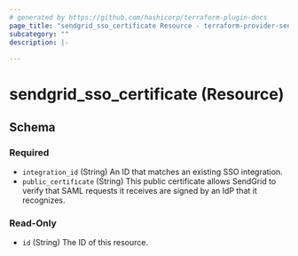 ```yaml
---
# generated by https://github.com/hashicorp/terraform-plugin-docs
page_title: "sendgrid_sso_certificate Resource - terraform-provider-sendgrid"
subcategory: ""
description: |-
  
---
```


# sendgrid_sso_certificate (Resource)





<!-- schema generated by tfplugindocs -->
## Schema

### Required

- `integration_id` (String) An ID that matches an existing SSO integration.
- `public_certificate` (String) This public certificate allows SendGrid to verify that
					SAML requests it receives are signed by an IdP that it recognizes.

### Read-Only

- `id` (String) The ID of this resource.
